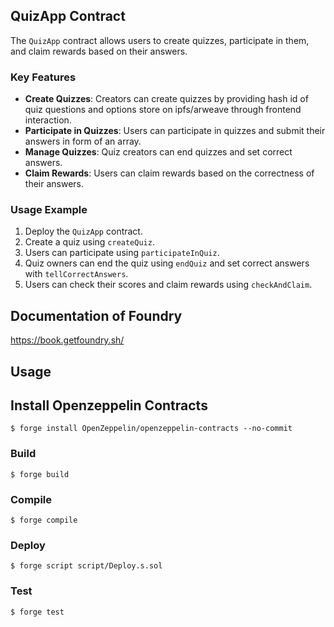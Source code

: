 ## QuizApp Contract

The `QuizApp` contract allows users to create quizzes, participate in them, and claim rewards based on their answers.

### Key Features

- **Create Quizzes**: Creators can create quizzes by providing hash id of quiz questions and options store on ipfs/arweave through frontend interaction.
- **Participate in Quizzes**: Users can participate in quizzes and submit their answers in form of an array.
- **Manage Quizzes**: Quiz creators can end quizzes and set correct answers.
- **Claim Rewards**: Users can claim rewards based on the correctness of their answers.


### Usage Example

1. Deploy the `QuizApp` contract.
2. Create a quiz using `createQuiz`.
3. Users can participate using `participateInQuiz`.
4. Quiz owners can end the quiz using `endQuiz` and set correct answers with `tellCorrectAnswers`.
5. Users can check their scores and claim rewards using `checkAndClaim`.


## Documentation of Foundry

https://book.getfoundry.sh/

## Usage

## Install Openzeppelin Contracts
```shell
$ forge install OpenZeppelin/openzeppelin-contracts --no-commit
```


### Build

```shell
$ forge build
```

### Compile

```shell
$ forge compile
```

### Deploy

```shell
$ forge script script/Deploy.s.sol
```

### Test

```shell
$ forge test
```